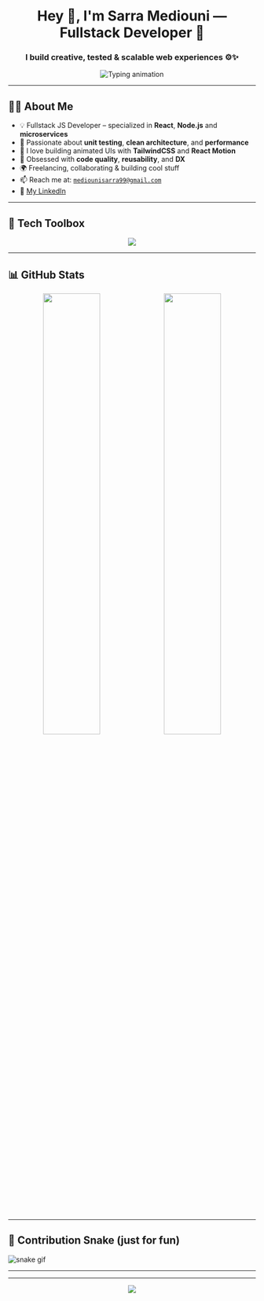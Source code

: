 <h1 align="center">Hey 👋, I'm Sarra Mediouni — Fullstack Developer 🚀</h1>
<h3 align="center">I build creative, tested & scalable web experiences ⚙️✨</h3>

<p align="center">
  <img src="https://readme-typing-svg.herokuapp.com?font=Fira+Code&size=22&duration=3000&pause=1000&center=true&vCenter=true&width=450&lines=React+%2F+Node.js+Dev;Loves+Clean+Code+%26+Microservices;Frontend+With+Flair+%F0%9F%9A%80;Let's+Build+Something+Awesome!" alt="Typing animation" />
</p>

---

## 👨‍💻 About Me

- 💡 Fullstack JS Developer – specialized in **React**, **Node.js** and **microservices**
- 🧪 Passionate about **unit testing**, **clean architecture**, and **performance**
- 🎨 I love building animated UIs with **TailwindCSS** and **React Motion**
- 🔄 Obsessed with **code quality**, **reusability**, and **DX**
- 🌍 Freelancing, collaborating & building cool stuff  
- 📫 Reach me at: [`mediounisarra99@gmail.com`](mailto:mediounisarra99@gmail.com)  
- 🔗 [My LinkedIn](https://www.linkedin.com/in/sara-mediouni-726b87205/)

---

## 🧰 Tech Toolbox

<p align="center">
  <img src="https://skillicons.dev/icons?i=react,nodejs,express,mongodb,postgres,tailwind,js,ts,git,docker,jest,vite" />
</p>

---



## 📊 GitHub Stats

<p align="center">
  <img src="https://github-readme-stats.vercel.app/api?username=Sara-Mediouni&show_icons=true&theme=radical" width="48%"/>
  <img src="https://github-readme-streak-stats.herokuapp.com/?user=Sara-Mediouni&theme=radical" width="48%"/>
</p>



---



## 🐍 Contribution Snake (just for fun)

![snake gif](https://github.com/Sara-Mediouni/Sara-Mediouni/blob/output/github-contribution-grid-snake.svg)

---


---

<p align="center">
  <img src="https://capsule-render.vercel.app/api?type=waving&color=gradient&height=120&section=footer"/>
</p>
